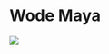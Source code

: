 # Wode Maya

![](https://external-content.duckduckgo.com/iu/?u=https%3A%2F%2Ftse1.mm.bing.net%2Fth%3Fid%3DOIP.BGVidrcfFxInKdGPt-MP5QHaHa%26pid%3DApi&f=1)
